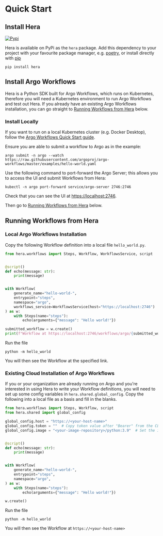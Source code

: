# Quick Start

## Install Hera

[![Pypi](https://img.shields.io/pypi/v/hera.svg)](https://pypi.python.org/pypi/hera)

Hera is available on PyPi as the `hera` package. Add this dependency to your project with your favourite package
manager, e.g. [poetry](https://python-poetry.org/), or install directly with
[pip](https://packaging.python.org/en/latest/guides/tool-recommendations/#installing-packages)

```
pip install hera
```

## Install Argo Workflows

Hera is a Python SDK built for Argo Workflows, which runs on Kubernetes, therefore you will need a Kubernetes
environment to run Argo Workflows and test out Hera. If you already have an existing Argo Workflows installation, you
can go straight to [Running Workflows from Hera](#running-workflows-from-hera) below.

### Install Locally

If you want to run on a local Kubernetes cluster (e.g. Docker Desktop), follow the
[Argo Workflows Quick Start guide](https://argoproj.github.io/argo-workflows/quick-start/).

Ensure you are able to submit a workflow to Argo as in the example:

```console
argo submit -n argo --watch https://raw.githubusercontent.com/argoproj/argo-workflows/master/examples/hello-world.yaml
```

Use the following command to port-forward the Argo Server; this allows you to access the UI and submit Workflows from
Hera:

```console
kubectl -n argo port-forward service/argo-server 2746:2746
```

Check that you can see the UI at <https://localhost:2746>.

Then go to [Running Workflows from Hera](#running-workflows-from-hera) below.

## Running Workflows from Hera

### Local Argo Workflows Installation

Copy the following Workflow definition into a local file
`hello_world.py`.

```py
from hera.workflows import Steps, Workflow, WorkflowsService, script


@script()
def echo(message: str):
    print(message)


with Workflow(
    generate_name="hello-world-",
    entrypoint="steps",
    namespace="argo",
    workflows_service=WorkflowsService(host="https://localhost:2746")
) as w:
    with Steps(name="steps"):
        echo(arguments={"message": "Hello world!"})

submitted_workflow = w.create()
print(f"Workflow at https://localhost:2746/workflows/argo/{submitted_workflow.metadata.name}")
```

Run the file

```console
python -m hello_world
```

You will then see the Workflow at the specified link.

### Existing Cloud Installation of Argo Workflows

If you or your organization are already running on Argo and you're interested in using Hera to write your Workflow
definitions, you will need to set up some config variables in `hera.shared.global_config`. Copy the following into a
local file as a basis and fill in the blanks.

```py
from hera.workflows import Steps, Workflow, script
from hera.shared import global_config

global_config.host = "https://<your-host-name>"
global_config.token = ""  # Copy token value after "Bearer" from the CLI command `argo auth token`
global_config.image = "<your-image-repository>/python:3.9"  # Set the image if you cannot access "python:3.9" via Docker Hub


@script()
def echo(message: str):
    print(message)


with Workflow(
    generate_name="hello-world-",
    entrypoint="steps",
    namespace="argo",
) as w:
    with Steps(name="steps"):
        echo(arguments={"message": "Hello world!"})

w.create()
```

Run the file

```console
python -m hello_world
```

You will then see the Workflow at `https://<your-host-name>`
